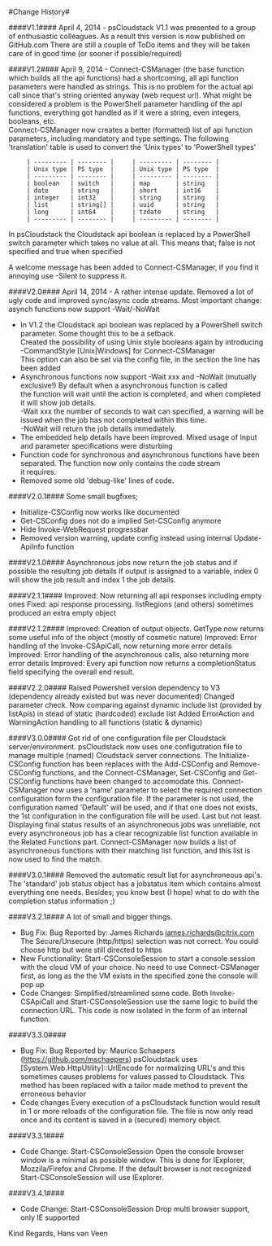 #Change History#

####V1.1####
April 4, 2014 - psCloudstack V1.1 was presented to a group of enthusiastic colleagues. As a result this version is now published on GitHub.com
There are still a couple of ToDo items and they will be taken care of in good time (or sooner if possible/required)

####V1.2####
April 9, 2014 - Connect-CSManager (the base function which builds all the api functions) had a shortcoming, all api function parameters were handled as strings. 
This is no problem for the actual api call since that's string oriented anyway (web request url). What might be considered a problem is the PowerShell parameter 
handling of the api functions, everything got handled as if it were a string, even integers, booleans, etc.  
Connect-CSManager now creates a better (formatted) list of api function parameters, including mandatory and type settings. The following 'translation' 
table is used to convert the 'Unix types' to 'PowerShell types'

         | --------- | -------- |     | --------- | -------- |
         | Unix type | PS type  |     | Unix type | PS type  |
         | --------- | -------- |     | --------- | -------- |
         | boolean   | switch   |     | map       | string   |
         | date      | string   |     | short     | int16    |
         | integer   | int32    |     | string    | string   |
         | list      | string[] |     | uuid      | string   |
         | long      | int64    |     | tzdate    | string   |
         | --------- | -------- |     | --------- | -------- |

In psCloudstack the Cloudstack api boolean is replaced by a PowerShell switch parameter which takes no value at all.
This means that; false is not specified and true when specified

A welcome message has been added to Connect-CSManager, if you find it annoying use -Silent to suppress it.

####V2.0####
April 14, 2014 - A rather intense update. Removed a lot of ugly code and improved sync/async code streams.
Most important change: asynch functions now support -Wait/-NoWait
- In V1.2 the Cloudstack api boolean was replaced by a PowerShell switch parameter. Some thought this to be a setback.  
  Created the possibility of using Unix style booleans again by introducing -CommandStyle [Unix|Windows] for Connect-CSManager  
  This option can also be set via the config file, in the <connect> section the line <command style="xxxxxx" /> has been added  
- Asynchronous functions now support -Wait xxx and -NoWait (mutually exclusive!) By default when a asynchronous function is called  
  the function will wait until the action is completed, and when completed it will show job details.  
  -Wait xxx the number of seconds to wait can specified, a warning will be issued when the job has not completed within this time.  
  -NoWait will return the job details immediately.
- The embedded help details have been improved. Mixed usage of Input and parameter specifications were disturbing
- Function code for synchronous and asynchronous functions have been separated. The function now only contains the code stream  
  it requires.
- Removed some old 'debug-like' lines of code.

####V2.0.1####
Some small bugfixes;
- Initialize-CSConfig now works like documented
- Get-CSConfig does not do a implied Set-CSConfig anymore
- Hide Invoke-WebRequest progressbar
- Removed version warning, update config instead using internal Update-ApiInfo function

####V2.1.0####
Asynchronous jobs now return the job status and if possible the resulting job details
If output is assigned to a variable, index 0 will show the job result and index 1 the job details.

####V2.1.1####
Improved: Now returning all api responses including empty ones
Fixed: api response processing. listRegions (and others) sometimes produced an extra empty object

####V2.1.2####
Improved: Creation of output objects. GetType now returns some useful info of the object (mostly of cosmetic nature)
Improved: Error handling of the Invoke-CSApiCall, now returning more error details
Improved: Error handling of the asynchronous calls, also returning more error details
Improved: Every api function now returns a completionStatus field specifying the overall end result.

####V2.2.0####
Raised Powershell version dependency to V3 (dependency already existed but was never documented)
Changed parameter check. Now comparing against dynamic include list (provided by listApis) in stead of static (hardcoded) exclude list
Added ErrorAction and WarningAction handling to all functions (static & dynamic)

####V3.0.0####
Got rid of one configuration file per Cloudstack server/environment. psCloudstack now uses one configutration file to manage multiple
(named) Cloudstack server connections. The Initialize-CSConfig function has been replaces with the Add-CSConfig and Remove-CSConfig
functions, and the Connect-CSManager, Set-CSConfig and Get-CSConfig functions have been changed to accomodate this.
Connect-CSManager now uses a 'name' parameter to select the required connection configuration form the configuration file.
If the parameter is not used, the configuration named 'Default' will be used, and if that one does not exists, the 1st configuration
in the configuration file will be used.
Last but not least. Displaying final status results of an asynchroneous jobs was unreliable, not every asynchroneous job has a clear
recognizable list function available in the Related Functions part. Connect-CSManager now builds a list of asynchroneous functions
with their matching list function, and this list is now used to find the match.

####V3.0.1####
Removed the automatic result list for asynchroneous api's. The 'standard' job status object has a jobstatus item which contains almost everything one needs.
Besides; you know best (I hope) what to do with the completion status information ;)

####V3.2.1####
A lot of small and bigger things.
- Bug Fix:
  Bug Reported by: James Richards <james.richards@citrix.com>
  The Secure/Unsecure (http/https) selection was not correct. You could choose http but were still directed to https
- New Functionality:
  Start-CSConsoleSession to start a console session with the cloud VM of your choice. No need to use Connect-CSManager first,
  as long as the the VM exists in the specified zone the console will pop up
- Code Changes:
  Simplified/streamlined some code. Both Invoke-CSApiCall and Start-CSConsoleSession use the same logic to build the connection URL.
  This code is now isolated in the form of an internal function.

####V3.3.0####
- Bug Fix:
  Bug Reported by: Maurico Schaepers (https://github.com/mschaepers)
  psCloudstack uses [System.Web.HttpUtility]::UrlEncode for normalizing URL's and this sometimes causes problems for values passed to Cloudstack.
  This method has been replaced with a tailor made method to prevent the erroneous behavior
- Code changes
  Every execution of a psCloudstack function would result in 1 or more reloads of the configuration file. The file is now only read once and its
  content is saved in a (secured) memory object.

####V3.3.1####
- Code Change: Start-CSConsoleSession
  Open the console browser window is a minimal as possible window. This is done for IExplorer, Mozzila/Firefox and Chrome.
  If the default browser is not recognized Start-CSConsoleSession will use IExplorer.

####V3.4.1####
- Code Change: Start-CSConsoleSession
  Drop multi browser support, only IE supported  


Kind Regards,
Hans van Veen
